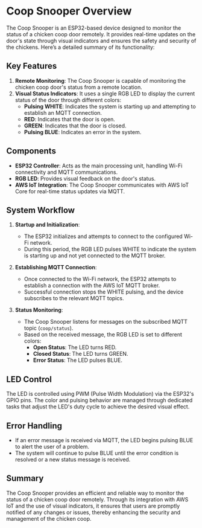 # Coop Snooper Overview

The Coop Snooper is an ESP32-based device designed to monitor the status of a chicken coop door remotely. It provides real-time updates on the door's state through visual indicators and ensures the safety and security of the chickens. Here’s a detailed summary of its functionality:

## Key Features

1. **Remote Monitoring**: The Coop Snooper is capable of monitoring the chicken coop door's status from a remote location.
2. **Visual Status Indicators**: It uses a single RGB LED to display the current status of the door through different colors:
    - **Pulsing WHITE**: Indicates the system is starting up and attempting to establish an MQTT connection.
    - **RED**: Indicates that the door is open.
    - **GREEN**: Indicates that the door is closed.
    - **Pulsing BLUE**: Indicates an error in the system.

## Components

- **ESP32 Controller**: Acts as the main processing unit, handling Wi-Fi connectivity and MQTT communications.
- **RGB LED**: Provides visual feedback on the door's status.
- **AWS IoT Integration**: The Coop Snooper communicates with AWS IoT Core for real-time status updates via MQTT.

## System Workflow

1. **Startup and Initialization**:
    - The ESP32 initializes and attempts to connect to the configured Wi-Fi network.
    - During this period, the RGB LED pulses WHITE to indicate the system is starting up and not yet connected to the MQTT broker.

2. **Establishing MQTT Connection**:
    - Once connected to the Wi-Fi network, the ESP32 attempts to establish a connection with the AWS IoT MQTT broker.
    - Successful connection stops the WHITE pulsing, and the device subscribes to the relevant MQTT topics.

3. **Status Monitoring**:
    - The Coop Snooper listens for messages on the subscribed MQTT topic (`coop/status`).
    - Based on the received message, the RGB LED is set to different colors:
        - **Open Status**: The LED turns RED.
        - **Closed Status**: The LED turns GREEN.
        - **Error Status**: The LED pulses BLUE.

## LED Control

The LED is controlled using PWM (Pulse Width Modulation) via the ESP32's GPIO pins. The color and pulsing behavior are managed through dedicated tasks that adjust the LED's duty cycle to achieve the desired visual effect.

## Error Handling

- If an error message is received via MQTT, the LED begins pulsing BLUE to alert the user of a problem.
- The system will continue to pulse BLUE until the error condition is resolved or a new status message is received.

## Summary

The Coop Snooper provides an efficient and reliable way to monitor the status of a chicken coop door remotely. Through its integration with AWS IoT and the use of visual indicators, it ensures that users are promptly notified of any changes or issues, thereby enhancing the security and management of the chicken coop.
